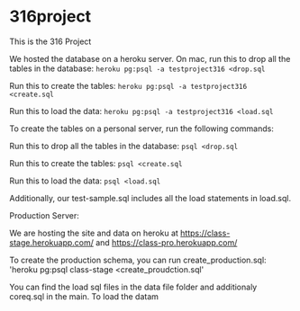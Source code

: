 # 316project

This is the 316 Project


We hosted the database on a heroku server. On mac, run this to drop all the tables in the database: 
`heroku pg:psql -a testproject316 <drop.sql`

Run this to create the tables:
`heroku pg:psql -a testproject316 <create.sql`

Run this to load the data:
`heroku pg:psql -a testproject316 <load.sql`



To create the tables on a personal server, run the following commands:

Run this to drop all the tables in the database: 
`psql <drop.sql`

Run this to create the tables:
`psql <create.sql`

Run this to load the data:
`psql <load.sql`


Additionally, our test-sample.sql includes all the load statements in load.sql.


Production Server:

We are hosting the site and data on heroku at https://class-stage.herokuapp.com/ and https://class-pro.herokuapp.com/

To create the production schema, you can run create_production.sql:
'heroku pg:psql class-stage <create_proudction.sql'

You can find the load sql files in the data file folder and additionaly coreq.sql in the main. 
To load the datam